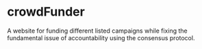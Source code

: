 # crowdFunder
A website for funding different listed campaigns while fixing the fundamental issue of accountability using the consensus protocol.
